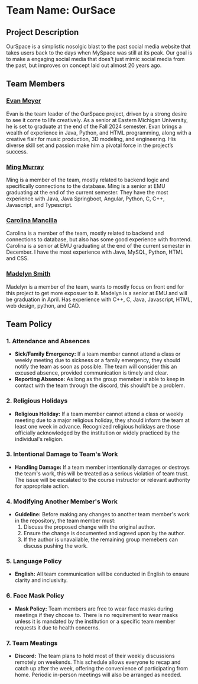 # Team Name: OurSace

## Project Description
OurSpace is a simplistic nosolgic blast to the past social media website that takes users back to the days when MySpace was still at its peak. Our goal is to make a engaging social media that does't just mimic social media from the past, but improves on concept laid out almost 20 years ago.

## Team Members

### [Evan Meyer](https://github.com/EvanMeyerEmich)
Evan is the team leader of the OurSpace project, driven by a strong desire to see it come to life creatively. As a senior at Eastern Michigan University, he is set to graduate at the end of the Fall 2024 semester. Evan brings a wealth of experience in Java, Python, and HTML programming, along with a creative flair for music production, 3D modeling, and engineering. His diverse skill set and passion make him a pivotal force in the project’s success.

### [Ming Murray](https://github.com/mingmurray)
Ming is a member of the team, mostly related to backend logic and specifically connections to the database. Ming is a senior at EMU graduating at the end of the current semester. They have the most experience with Java, Java Springboot, Angular, Python, C, C++, Javascript, and Typescript. 

### [Carolina Mancilla](https://github.com/carolinamancilla-381)
Carolina is a member of the team, mostly related to backend and connections to database, but also has some good experience with frontend. Carolina is a senior at EMU graduating at the end of the current semester in December. I have the most experience with Java, MySQL, Python, HTML and CSS. 

### [Madelyn Smith](https://github.com/MadSmith17)
Madelyn is a member of the team, wants to mostly focus on front end for this project to get more exposuer to it. Madelyn is a senior at EMU and will be graduation in April. Has experience with C++, C, Java, Javascript, HTML, web design, python, and CAD.

## Team Policy

### 1. Attendance and Absences
- **Sick/Family Emergency:** If a team member cannot attend a class or weekly meeting due to sickness or a family emergency, they should notify the team as soon as possible. The team will consider this an excused absence, provided communication is timely and clear.
- **Reporting Absence:** As long as the group memeber is able to keep in contact with the team through the discord, this should't be a problem.

### 2. Religious Holidays
- **Religious Holiday:** If a team member cannot attend a class or weekly meeting due to a major religious holiday, they should inform the team at least one week in advance. Recognized religious holidays are those officially acknowledged by the institution or widely practiced by the individual's religion.

### 3. Intentional Damage to Team's Work
- **Handling Damage:** If a team member intentionally damages or destroys the team's work, this will be treated as a serious violation of team trust. The issue will be escalated to the course instructor or relevant authority for appropriate action.

### 4. Modifying Another Member's Work
- **Guideline:** Before making any changes to another team member's work in the repository, the team member must:
  1. Discuss the proposed change with the original author.
  2. Ensure the change is documented and agreed upon by the author.
  3. If the author is unavailable, the remaining group memebers can discuss pushing the work.
  
  
### 5. Language Policy
- **English:** All team communication will be conducted in English to ensure clarity and inclusivity.

### 6. Face Mask Policy
- **Mask Policy:** Team members are free to wear face masks during meetings if they choose to. There is no requirement to wear masks unless it is mandated by the institution or a specific team member requests it due to health concerns.

### 7. Team Meatings
- **Discord:** The team plans to hold most of their weekly discussions remotely on weekends. This schedule allows everyone to recap and catch up after the week, offering the convenience of participating from home. Periodic in-person meetings will also be arranged as needed.
